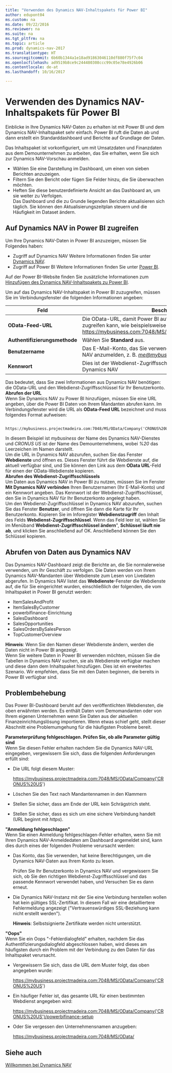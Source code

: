```yaml
---
title: "Verwenden des Dynamics NAV-Inhaltspakets für Power BI"
author: edupont04
ms.custom: na
ms.date: 09/22/2016
ms.reviewer: na
ms.suite: na
ms.tgt_pltfrm: na
ms.topic: article
ms.prod: dynamics-nav-2017
ms.translationtype: HT
ms.sourcegitcommit: 6b60b1344a1e18ad91863046110df880f75f7c04
ms.openlocfilehash: ad9519b8ce9c244480308ccc99c05e78e4926b06
ms.contentlocale: de-at
ms.lasthandoff: 10/16/2017

---
```


# <a name="using-the-dynamics-nav-content-pack-for-power-bi"></a>Verwenden des Dynamics NAV-Inhaltspakets für Power BI
Einblicke in Ihre Dynamics NAV-Daten zu erhalten ist mit Power BI und dem Dynamics NAV-Inhaltspaket sehr einfach. Power BI ruft die Daten ab und dann erstellt ein Standarddashboard und Berichte auf Grundlage der Daten.  

Das Inhaltspaket ist vorkonfiguriert, um mit Umsatzdaten und Finanzdaten aus dem Demounternehmen zu arbeiten, das Sie erhalten, wenn Sie sich zur Dynamics NAV-Vorschau anmelden.  

- Wählen Sie eine Darstellung im Dashboard, um einen von sieben Berichten anzuzeigen.  
- Filtern Sie den Bericht oder fügen Sie Felder hinzu, die Sie überwachen möchten.  
- Heften Sie diese benutzerdefinierte Ansicht an das Dashboard an, um sie weiter zu Verfolgen.  
Das Dashboard und die zu Grunde liegenden Berichte aktualisieren sich täglich. Sie können den Aktualisierungszeitplan steuern und die Häufigkeit im Dataset ändern.  

## <a name="accessing-dynamics-nav-in-power-bi"></a>Auf Dynamics NAV in Power BI zugreifen
Um Ihre Dynamics NAV-Daten in Power BI anzuzeigen, müssen Sie Folgendes haben:  

- Zugriff auf Dynamics NAV Weitere Informationen finden Sie unter [Dynamics NAV](http://go.microsoft.com/fwlink/?LinkID=759714).  
- Zugriff auf Power BI Weitere Informationen finden Sie unter [Power BI](https://powerbi.microsoft.com).

Auf der Power BI-Website finden Sie zusätzliche Informationen zum [Hinzufügen des Dynamics NAV-Inhaltspakets zu Power BI](http://go.microsoft.com/fwlink/?LinkID=760850).  

Um auf das Dynamics NAV-Inhaltspaket in Power BI zuzugreifen, müssen Sie im Verbindungsfenster die folgenden Informationen angeben:

| Feld       | Beschreibung              |
|-------------|--------------------------|
|**OData-Feed-URL**|Die OData-URL, damit Power BI auf die Daten von Ihrem Unternehmen zugreifen kann, wie beispielsweise https://mybusiness.com:7048/MS/OData/Company('CRONUS%20US').|
|**Authentifizierungsmethode**|Wählen Sie **Standard** aus.|
|**Benutzername**|Das E-Mail-Konto, das Sie verwendet haben, um sich für Dynamics NAV anzumelden, z. B. *me@mybusiness.com*.|
|**Kennwort**|Dies ist der Webdienst-Zugriffsschlüssel für Ihr Benutzerkonto in Dynamics NAV|

Das bedeutet, dass Sie zwei Informationen aus Dynamics NAV benötigen: die OData-URL und den Webdienst-Zugriffsschlüssel für Ihr Benutzerkonto.  
**Abrufen der URL**  
Wenn Sie Dynamics NAV zu Power BI hinzufügen, müssen Sie eine URL angeben, über die Power BI Daten von Ihrem Mandanten abrufen kann. Im Verbindungsfenster wird die URL als **OData-Feed URL** bezeichnet und muss folgendes Format aufweisen:

         https://mybusiness.projectmadeira.com:7048/MS/OData/Company('CRONUS%20US')  
In diesem Beispiel ist *mybusiness* der Name des Dynamics NAV-Dienstes und *CRONUS US* ist der Name des Demounternehmens, wobei *%20* das Leerzeichen im Namen darstellt.   
Um die URL in Dynamics NAV abzurufen, suchen Sie das Fenster **Webdienste** und öffnen es. Dieses Fenster führt die Webdienste auf, die aktuell verfügbar sind, und Sie können den Link aus dem **OData URL**-Feld für einen der OData-Webdienste kopieren.  
**Abrufen des Webdienst-Zugriffsschlüssels**  
Um Daten aus Dynamics NAV in Power BI zu nutzen, müssen Sie im Fenster **Mit Dynamics NAV verbinden** Ihren Benutzernamen (Ihr E-Mail-Konto) und ein Kennwort angeben. Das Kennwort ist der Webdienst-Zugriffsschlüssel, den Sie in Dynamics NAV für Ihr Benutzerkonto angelegt haben.  
Um den Webdienst-Zugriffsschlüssel in Dynamics NAV abzurufen, suchen Sie das Fenster **Benutzer**, und öffnen Sie dann die Karte für Ihr Benutzerkonto. Kopieren Sie im Inforegister **Webdienstzugriff** den Inhalt des Felds **Webdienst-Zugriffsschlüssel**. Wenn das Feld leer ist, wählen Sie im Menüband **Webdienst-Zugriffsschlüssel ändern**", **Schlüssel läuft nie ab**, und klicken Sie anschließend auf OK. Anschließend können Sie den Schlüssel kopieren.  

## <a name="getting-data-from-dynamics-nav"></a>Abrufen von Daten aus Dynamics NAV
Das Dynamics NAV-Dashboard zeigt die Berichte an, die Sie normalerweise verwenden, um Ihr Geschäft zu verfolgen. Die Daten werden von Ihrem Dynamics NAV-Mandanten über Webdienste zum Lesen von Livedaten abgerufen. In Dynamics NAV listet das **Webdienste**-Fenster die Webdienste auf, die für Sie eingerichtet wurden, einschließlich der folgenden, die vom Inhaltspaket in Power BI genutzt werden:  

- ItemSalesAndProfit  
- ItemSalesByCustomer  
- powerbifinance-Einrichtung  
- SalesDashboard  
- SalesOpportunities  
- SalesOrdersBySalesPerson  
- TopCustomerOverview  

**Hinweis**: Wenn Sie den Namen dieser Webdienste ändern, werden die Daten nicht in Power BI angezeigt.  
Wenn Sie weitere Daten in Power BI verwenden möchten, müssen Sie die Tabellen in Dynamics NAV suchen, sie als Webdienste verfügbar machen und diese dann dem Inhaltspaket hinzufügen. Dies ist ein erweitertes Szenario. Wir empfehlen, dass Sie mit den Daten beginnen, die bereits in Power BI verfügbar sind.  

## <a name="troubleshooting"></a>Problembehebung
Das Power BI-Dashboard beruht auf den veröffentlichten Webdiensten, die oben erwähnten werden. Es enthält Daten vom Demomandanten oder von Ihrem eigenen Unternehmen wenn Sie Daten aus der aktuellen Finanzeinrichtungslösung importieren. Wenn etwas schief geht, stellt dieser Abschnitt eine Problemumgehung für die häufigsten Probleme bereit.  

**Parameterprüfung fehlgeschlagen. Prüfen Sie, ob alle Parameter gültig sind**  
Wenn Sie diesen Fehler erhalten nachdem Sie die Dynamics NAV-URL eingegeben, vergewissern Sie sich, dass die folgenden Anforderungen erfüllt sind:  

- Die URL folgt diesem Muster:

    https://mybusiness.projectmadeira.com:7048/MS/OData/Company('CRONUS%20US')  
- Löschen Sie den Text nach Mandantennamen in den Klammern  
- Stellen Sie sicher, dass am Ende der URL kein Schrägstrich steht.  
- Stellen Sie sicher, dass es sich um eine sichere Verbindung handelt (URL beginnt mit *https*).  


**"Anmeldung fehlgeschlagen"**  
Wenn Sie einen Anmeldung fehlgeschlagen-Fehler erhalten, wenn Sie mit Ihren Dynamics NAV-Anmeldedaten am Dashboard angemeldet sind, kann dies durch eines der folgenden Probleme verursacht werden:

* Das Konto, das Sie verwenden, hat keine Berechtigungen, um die Dynamics NAV-Daten aus Ihrem Konto zu lesen.

    Prüfen Sie Ihr Benutzerkonto in Dynamics NAV und vergewissern Sie sich, ob Sie den richtigen Webdienst-Zugriffsschlüssel und das passende Kennwort verwendet haben, und Versuchen Sie es dann erneut.  
* Die Dynamics NAV-Instanz mit der Sie eine Verbindung herstellen wollen hat kein gültiges SSL-Zertifikat. In diesem Fall wir eine detailliertere Fehlermeldung angezeigt ("Vertrauenswürdiges SSL-Beziehung kann nicht erstellt werden").

    **Hinweis**: Selbstsignierte Zertifikate werden nicht unterstützt.  


**"Oops"**  
Wenn Sie ein Oops "-Fehlerdialogfeld" erhalten, nachdem Sie das Authentifizierungsdialogfeld abgeschlossen haben, wird dieses am häufigsten durch ein Problem mit der Verbindung zu den Daten für das Inhaltspaket verursacht.

* Vergewissern Sie sich, dass die URL dem Muster folgt, das oben angegeben wurde:

    https://mybusiness.projectmadeira.com:7048/MS/OData/Company('CRONUS%20US')  
* Ein häufiger Fehler ist, das gesamte URL für einen bestimmten Webdienst angegeben wird:

    https://mybusiness.projectmadeira.com:7048/MS/OData/Company('CRONUS%20US')/powerbifinance-setup  
* Oder Sie vergessen den Unternehmensnamen anzugeben:

    https://mybusiness.projectmadeira.com:7048/MS/OData/  


## <a name="see-also"></a>Siehe auch
[Willkommen bei Dynamics NAV](across-get-started.md)  

